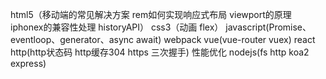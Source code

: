 html5（移动端的常见解决方案 rem如何实现响应式布局 viewport的原理 iphonex的兼容性处理 historyAPI）
css3（动画  flex）
javascript(Promise、eventloop、generator、async await)
webpack
vue(vue-router vuex)
react
http(http状态码 http缓存304 https 三次握手)
性能优化
nodejs(fs http koa2 express)